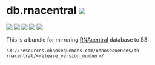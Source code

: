 # db.rnacentral [![](https://img.shields.io/badge/RNAcentral-v7.0-blue.svg)](http://blog.rnacentral.org/2017/05/rnacentral-release-7.html)

[![](https://travis-ci.org/ohnosequences/db.rnacentral.svg?branch=master)](https://travis-ci.org/ohnosequences/db.rnacentral)
[![](https://img.shields.io/codacy/68ed9f50581647aaa73dbda60ff24b50.svg)](https://www.codacy.com/app/ohnosequences/db-rnacentral)
[![](http://github-release-version.herokuapp.com/github/ohnosequences/db.rnacentral/release.svg)](https://github.com/ohnosequences/db.rnacentral/releases/latest)
[![](https://img.shields.io/badge/license-AGPLv3-blue.svg)](https://tldrlegal.com/license/gnu-affero-general-public-license-v3-%28agpl-3.0%29)
[![](https://img.shields.io/badge/contact-gitter_chat-dd1054.svg)](https://gitter.im/ohnosequences/db.rnacentral)

This is a bundle for mirroring [RNAcentral](http://rnacentral.org/) database to S3:

```
s3://resources.ohnosequences.com/ohnosequences/db-rnacentral/<release_version_number>/
```
